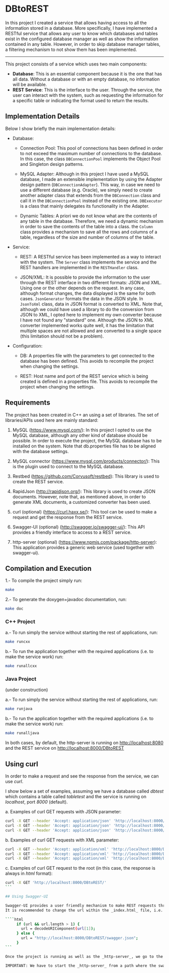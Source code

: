 # DBtoREST
In this project I created a service that allows having access to all the information stored in a database. More specifically, I have implemented a RESTful service that allows any user to know which databases and tables exist in the configured database manager as well as show the information contained in any table. However, in order to skip database manager tables, a filtering mechanism to not show them has been implemented.

___

This project consists of a service which uses two main components:
* <b>Database</b>: This is an essential component because it is the one that has all data. Without a database or with an empty database, no information will be available.
* <b>REST Service</b>: This is the interface to the user. Through the service, the user can interact with the system, such as requesting the information for a specific table or indicating the format used to return the results.  

## Implementation Details

Below I show briefly the main implementation details:

* Database: 

  - Connection Pool: This pool of connections has been defined in order to not exceed the maximum number of connections to the database. In this case, the class <code>DBConnectionPool</code> implements the Object Pool and Singleton design patterns.

  - MySQL Adapter: Although in this project I have used a MySQL database, I made an extensible implementation by using the Adapter design pattern (<code>DBConnectionAdapter</code>). This way, in case we need to use a different database (e.g. Oracle), we simply need to create another adapter class that extends from the <code>DBConnection</code> class and call it in the <code>DBConnectionPool</code> instead of the existing one. <code>DBExecutor</code> is a class that mainly delegates its functionality in the Adapter.

  - Dynamic Tables: A priori we do not know what are the contents of any table in the database. Therefore, we need a dynamic mechanism in order to save the contents of the table into a class. the <code>Column</code> class provides a mechanism to save all the rows and columns of a table, regardless of the size and number of columns of the table.

* Service: 

  - REST: A RESTful service has been implemented as a way to interact with the system. The <code>Server</code> class implements the service and the REST handlers are implemented in the <code>RESTHandler</code> class.

  - JSON/XML: It is possible to provide the information to the user through the REST interface in two different formats: JSON and XML. Using one or the other depends on the request. In any case, although format changes, the data displayed is the same for both cases. <code>JsonGenerator</code> formats the data in the JSON style. In <code>JsonToXml</code> class, data in JSON format is converted to XML. Note that, although we could have used a library to do the conversion from JSON to XML, I opted here to implement my own converter because I have not found any "standard" one. Although the JSON to XML converter implemented works quite well, it has the limitation that multiple spaces are not allowed and are converted to a single space (this limitation should not be a problem).

* Configuration:

  - DB: A properties file with the parameters to get connected to the database has been defined. This avoids to recompile the project when changing the settings.

  - REST: Host name and port of the REST service which is being created is defined in a properties file. This avoids to recompile the project when changing the settings.


## Requirements
The project has been created in C++ an using a set of libraries. The set of libraries/APIs used here are mainly standard:

1. MySQL (<https://www.mysql.com/>): In this project I opted to use the MySQL database, although any other kind of database should be possible. In order to execute the project, the MySQL database has to be installed on the system. Note that </code>db.properties</code> file has to be aligned with the database settings.

2. MySQL connector (<https://www.mysql.com/products/connector/>): This is the plugin used to connect to the MySQL database.

3. Restbed (<https://github.com/Corvusoft/restbed>): This library is used to create the REST service.

4. RapidJson (<http://rapidjson.org/>): This library is used to create JSON documents. However, note that, as mentioned above, in order to generate XML documents, a customized converter has been used.

5. curl (optional) (<https://curl.haxx.se/>): This tool can be used to make a request and get the response from the REST service.

6. Swagger-UI (optional) (<http://swagger.io/swagger-ui/>): This API provides a friendly interface to access to a REST service.

7. http-server (optional) (<https://www.npmjs.com/package/http-server>): This application provides a generic web service (used together with swagger-ui).

## Compilation and Execution

1.- To compile the project simply run:

````bash
make
````

2.- To generate the doxygen+javadoc documentation, run:

 ````bash
 make doc
 ````

### C++ Project
 
 a.- To run simply the service without starting the rest of applications, run:
 
 ````bash
 make runcxx
 ````
 
 b.- To run the application together with the required applications (i.e. to make the service work) run:
 
 ````bash
 make runallcxx
 ````
 
### Java Project

(under construction)
 
 a.- To run simply the service without starting the rest of applications, run:
 
 ````bash
 make runjava
 ````
 
 b.- To run the application together with the required applications (i.e. to make the service work) run:
 
 ````bash
 make runalljava
 ````


In both cases, by default, the http-server is running on <http://localhost:8080> and the REST service on <http://localhost:8000/DBtoREST>
 
 
## Using curl
 
In order to make a request and see the response from the service, we can use _curl_.
 
I show below a set of examples, assuming we have a database called _dbtest_ which contains a table called _tabletest_ and the service is running on _localhost_, port _8000_ (default).

a. Examples of curl GET requests with JSON parameter:
 
 ````bash
 curl -X GET --header 'Accept: application/json' 'http://localhost:8000/DBtoREST/alldbs'
 curl -X GET --header 'Accept: application/json' 'http://localhost:8000/DBtoREST/alltables/dbtest'
 curl -X GET --header 'Accept: application/json' 'http://localhost:8000/DBtoREST/table/dbtest/tabletest'
 ```` 

b. Examples of curl GET requests with XML parameter:

 ````bash
 curl -X GET --header 'Accept: application/xml' 'http://localhost:8000/DBtoREST/alldbs'
 curl -X GET --header 'Accept: application/xml' 'http://localhost:8000/DBtoREST/alltables/dbtest'
 curl -X GET --header 'Accept: application/xml' 'http://localhost:8000/DBtoREST/table/dbtest/tabletest'
 ```` 

c. Examples of curl GET request to the root (in this case, the response is always in _html_ format):
 
 ````bash
 curl -X GET 'http://localhost:8000/DBtoREST/'
 ``` 

## Using Swagger-UI
 
 Swagger-UI provides a user friendly mechanism to make REST requests through a web browser. Once installed, it barely needs a configuration.
 It is recommended to change the url within the _index.html_ file, i.e. edit this file as text and set the url. For instance:
 
 ````html
      if (url && url.length > 1) {
        url = decodeURIComponent(url[1]);
      } else {
        url = "http://localhost:8000/DBtoREST/swagger.json";
      }
 ```

Once the project is running as well as the _http-server_, we go to the default page <http://localhost:8080> and browse the swagger folder. We will immediately see the swagger interface as well as the REST available actions.

IMPORTANT: We have to start the _http-server_ from a path where the swagger-UI is a subfolder (otherwise, we will not be able to see the swagger-UI).